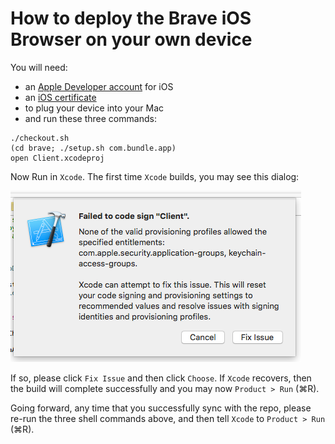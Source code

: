 # How to deploy the Brave iOS Browser on your own device

You will need:

- an [Apple Developer account](https://developer.apple.com) for iOS
- an [iOS certificate](https://developer.apple.com/account/ios/certificate/certificateList.action)
- to plug your device into your Mac
- and run these three commands:
```
./checkout.sh
(cd brave; ./setup.sh com.bundle.app)
open Client.xcodeproj
```
    
Now Run in `Xcode`. The first time `Xcode` builds, 
you may see this dialog:

<img src='docs/images/failed-to-sign.png' />

If so, please click `Fix Issue` and then click `Choose`.
If `Xcode` recovers,
then the build will complete successfully and you may now `Product > Run` (&#8984;R).

Going forward,
any time that you successfully sync with the repo,
please re-run the three shell commands above,
and then tell `Xcode` to `Product > Run` (&#8984;R).
